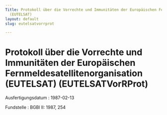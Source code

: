 ```yaml
---
Title: Protokoll über die Vorrechte und Immunitäten der Europäischen Fernmeldesatellitenorganisation
  (EUTELSAT)
layout: default
slug: eutelsatvorrprot

---
```


# Protokoll über die Vorrechte und Immunitäten der Europäischen Fernmeldesatellitenorganisation (EUTELSAT) (EUTELSATVorRProt)

Ausfertigungsdatum
:   1987-02-13

Fundstelle
:   BGBl II: 1987, 254

